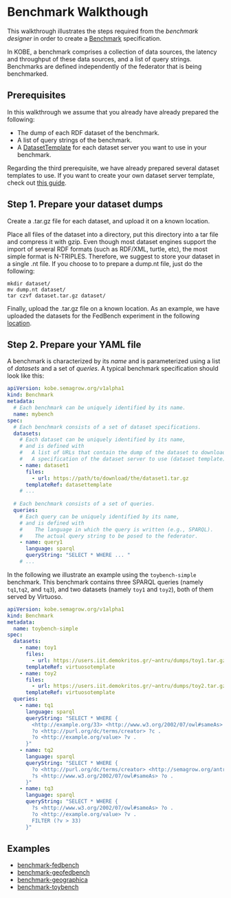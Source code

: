 # Benchmark Walkthough

This walkthrough illustrates the steps required from the *benchmark designer* in order to create a [Benchmark](../operator/docs/api.md#benchmark) specification.

In KOBE, a benchmark comprises a collection of data sources, the latency and throughput of these data sources, and a list of query strings.
Benchmarks are defined independently of the federator that is being benchmarked.

## Prerequisites

In this walkthrough we assume that you already have already prepared the following:

* The dump of each RDF dataset of the benchmark.
* A list of query strings of the benchmark.
* A [DatasetTemplate](../operator/docs/api.md#datasettemplate) for each dataset server you want to use in your benchmark.

Regarding the third prerequisite, we have already prepared several dataset templates to use.
If you want to create your own dataset server template, check out [this guide](..).

## Step 1. Prepare your dataset dumps

Create a .tar.gz file for each dataset, and upload it on a known location.

Place all files of the dataset into a directory, put this directory into a tar file and compress it with gzip.
Even though most dataset engines support the import of several RDF formats (such as RDF/XML, turtle, etc), the most simple format is N-TRIPLES.
Therefore, we suggest to store your dataset in a single .nt file.
If you choose to to prepare a dump.nt file, just do the following:
```
mkdir dataset/
mv dump.nt dataset/
tar czvf dataset.tar.gz dataset/
```
Finally, upload the .tar.gz file on a known location.
As an example, we have uploaded the datasets for the FedBench experiment in the following [location](https://users.iit.demokritos.gr/~gmouchakis/dumps/).

## Step 2. Prepare your YAML file

A benchmark is characterized by its *name* and is parameterized using a list of *datasets* and a set of *queries*.
A typical benchmark specification should look like this:

```yaml
apiVersion: kobe.semagrow.org/v1alpha1
kind: Benchmark
metadata:
  # Each benchmark can be uniquely identified by its name.
  name: mybench
spec:
  # Each benchmark consists of a set of dataset specifications.
  datasets:
    # Each dataset can be uniquely identified by its name,
    # and is defined with
    #   A list of URLs that contain the dump of the dataset to download.
    #   A specification of the dataset server to use (dataset template).
    - name: dataset1
      files:
        - url: https://path/to/download/the/dataset1.tar.gz
      templateRef: datasettemplate
    # ...
  
  # Each benchmark consists of a set of queries.
  queries:
    # Each query can be uniquely identified by its name,
    # and is defined with
    #    The language in which the query is written (e.g., SPARQL).
    #    The actual query string to be posed to the federator.
    - name: query1
      language: sparql
      queryString: "SELECT * WHERE ... "
    # ...
```

In the following we illustrate an example using the `toybench-simple` benchmark.
This benchmark contains three SPARQL queries (namely `tq1`,`tq2`, and `tq3`), and two datasets (namely `toy1` and `toy2`), both of them served by Virtuoso.

```yaml
apiVersion: kobe.semagrow.org/v1alpha1
kind: Benchmark
metadata:
  name: toybench-simple
spec:
  datasets:
    - name: toy1
      files:
        - url: https://users.iit.demokritos.gr/~antru/dumps/toy1.tar.gz
      templateRef: virtuosotemplate
    - name: toy2
      files:
        - url: https://users.iit.demokritos.gr/~antru/dumps/toy2.tar.gz
      templateRef: virtuosotemplate
  queries:
    - name: tq1
      language: sparql
      queryString: "SELECT * WHERE {
        <http://example.org/33> <http://www.w3.org/2002/07/owl#sameAs> ?o .
        ?o <http://purl.org/dc/terms/creator> ?c .
        ?o <http://example.org/value> ?v .
      }"
    - name: tq2
      language: sparql
      queryString: "SELECT * WHERE {
        ?o <http://purl.org/dc/terms/creator> <http://semagrow.org/antru> .
        ?s <http://www.w3.org/2002/07/owl#sameAs> ?o .
      }"
    - name: tq3
      language: sparql
      queryString: "SELECT * WHERE {
        ?s <http://www.w3.org/2002/07/owl#sameAs> ?o .
        ?o <http://example.org/value> ?v .
        FILTER (?v > 33)
      }"
```

## Examples

* [benchmark-fedbench](../examples/benchmark-fedbench)
* [benchmark-geofedbench](../examples/benchmark-geofedbench)
* [benchmark-geographica](../examples/benchmark-geographica)
* [benchmark-toybench](../examples/benchmark-toybench)
